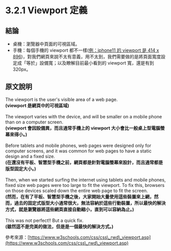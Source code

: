 # 3.2.1 Viewport 定義

## 結論

* 桌機：瀏覽器中頁面的可視區域。
* 手機：每個手機的 viewport 都不一樣([例：iphone11 的 viewport 是 414 x 896](https://yesviz.com/devices/iphone-11/))，對我們網頁來說不太有意義，用不太到，我們需要做的是將頁面寬度設定成「等於」設備寬；以及瞭解目前最小看到的 viewport 寬，還是有到 320px。

## 原文說明

The viewport is the user's visible area of a web page.\
**(viewport 是網頁中的可視區域)**\
\
The viewport varies with the device, and will be smaller on a mobile phone than on a computer screen.\
**(viewport 會因設備異，而且通常手機上的 viewport 大小會比一般桌上型電腦螢幕來得小。)**\
\
Before tablets and mobile phones, web pages were designed only for computer screens, and it was common for web pages to have a static design and a fixed size.\
**(在還沒有平板、智慧型手機之前，網頁都是針對電腦螢幕來設計，而且通常都是版型固定大小。)**\
\
Then, when we started surfing the internet using tablets and mobile phones, fixed size web pages were too large to fit the viewport. To fix this, browsers on those devices scaled down the entire web page to fit the screen.\
**(然而，在有了平板、智慧型手機之後，大家開始大量使用這些裝置來上網，然而，過去的固定式版型大小通常很大，無法容納於這些行動裝置，所以最快的解決方式，就是瀏覽器將這些網頁直接自動縮小，直到可以容納為止。)**\
\
This was not perfect!! But a quick fix.\
**(雖然這不是完美的做法，但是是一個最快的解決方式。)**



參考來源：[https://www.w3schools.com/css/css\_rwd\_viewport.asp](https://www.w3schools.com/css/css\_rwd\_viewport.asp)

